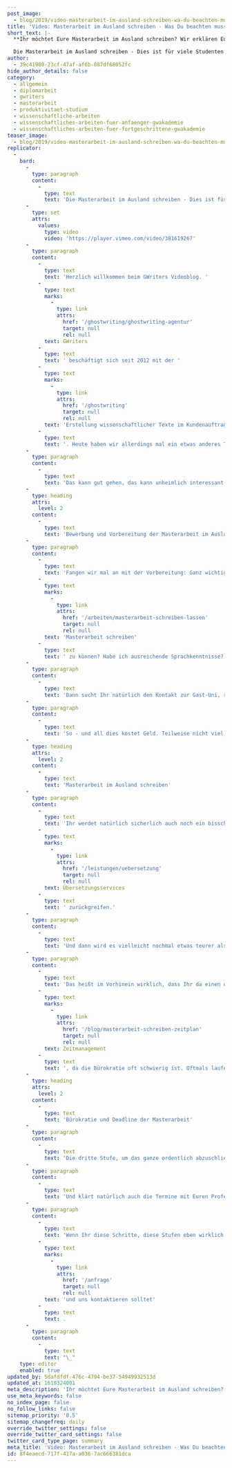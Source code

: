 ```yaml
---
post_image:
  - blog/2019/video-masterarbeit-im-ausland-schreiben-wa-du-beachten-musst/2019-04-01-masterarbeit_im_ausland_Classic_Thumbnail.png
title: 'Video: Masterarbeit im Ausland schreiben - Was Du beachten musst'
short_text: |-
  **Ihr möchtet Eure Masterarbeit im Ausland schreiben? Wir erklären Euch die wichtigsten Schritte und alles, was Ihr sonst noch wissen und beachten müsst!**

  Die Masterarbeit im Ausland schreiben - Dies ist für viele Studenten ein erstrebenswertes Ziel und wertet natürlich auch den eigenen Lebenslauf unheimlich auf. Jedoch sollte man einige Punkte vorher beachten, denn eine Masterarbeit im Ausland zu schreiben ist kein einfaches Unterfangen. Zunächst einmal gilt es...
author:
  - 39c41980-23cf-47af-af6b-087df68052fc
hide_author_details: false
category:
  - allgemein
  - diplomarbeit
  - gwriters
  - masterarbeit
  - produktivitaet-studium
  - wissenschaftliche-arbeiten
  - wissenschaftliches-arbeiten-fuer-anfaenger-gwakademie
  - wissenschaftliches-arbeiten-fuer-fortgeschrittene-gwakademie
teaser_image:
  - blog/2019/video-masterarbeit-im-ausland-schreiben-wa-du-beachten-musst/2019-04-01-masterarbeit_im_ausland_Classic_Thumbnail.png
replicator:
  -
    bard:
      -
        type: paragraph
        content:
          -
            type: text
            text: 'Die Masterarbeit im Ausland schreiben - Dies ist für viele Studenten ein erstrebenswertes Ziel und wertet natürlich auch den eigenen Lebenslauf unheimlich auf. Jedoch sollte man einige Punkte vorher beachten, denn eine Masterarbeit im Ausland zu schreiben ist kein einfaches Unterfangen. Zunächst einmal gilt es, eine aussagekräftige Bewerbung zu verfassen und eine extrem gründliche Vorbereitung durchzuführen. Das folgende Schreiben der Masterarbeit im Ausland ist dann die größte Herausforderung, denn die Deadlines und die unübliche Bürokratie können im Ausland besonders anspruchsvoll sein.'
      -
        type: set
        attrs:
          values:
            type: video
            video: 'https://player.vimeo.com/video/381619267'
      -
        type: paragraph
        content:
          -
            type: text
            text: 'Herzlich willkommen beim GWriters Videoblog. '
          -
            type: text
            marks:
              -
                type: link
                attrs:
                  href: '/ghostwriting/ghostwriting-agentur'
                  target: null
                  rel: null
            text: GWriters
          -
            type: text
            text: ' beschäftigt sich seit 2012 mit der '
          -
            type: text
            marks:
              -
                type: link
                attrs:
                  href: '/ghostwriting'
                  target: null
                  rel: null
            text: 'Erstellung wissenschaftlicher Texte im Kundenauftrag'
          -
            type: text
            text: '. Heute haben wir allerdings mal ein etwas anderes Thema. Das Thema ist: „Masterarbeit im Ausland schreiben – was Du beachten musst.“ Ganz bewusst was Du beachten musst, da wir viele, viele Studenten als Kunden haben die von Ihrer Erfahrung erzählen und die sich teilweise schon ziemlich verheddern, da sie keine Auslandserfahrungen gesammelt haben, kein Erasmus gemacht haben, kein Auslandssemester, dann aber Ihre Masterarbeit im Ausland schreiben wollen.'
      -
        type: paragraph
        content:
          -
            type: text
            text: 'Das kann gut gehen, das kann unheimlich interessant sein und Euch auch den Schreibprozess sehr, sehr viel leichter machen, also da Ihr auch selbst mit Eurem Interesse vollkommen involviert seid. Aber es gibt einige Fallstricke, vor allen Dingen, wenn man das ganze unüberlegt angeht. Dementsprechend zeigen wir Euch heute einmal, was Ihr beachten müsst, aufgebaut in drei Stufen. Angefangen mit der Bewerbung und der entsprechenden Vorbereitung. Ganz, ganz wichtig die zweite Stufe, das Schreiben der Masterarbeit im Ausland selbst und dann eben in der dritten Stufe, die Finalisierungfristen und die ganze Bürokratie, die damit zusammenhängt und die Ihr auch beachten müsst.'
      -
        type: heading
        attrs:
          level: 2
        content:
          -
            type: text
            text: 'Bewerbung und Vorbereitung der Masterarbeit im Ausland'
      -
        type: paragraph
        content:
          -
            type: text
            text: 'Fangen wir mal an mit der Vorbereitung: Ganz wichtig ist natürlich, dass Ihr erst mal checkt: Sind die Voraussetzung für die Masterarbeit im Ausland erfüll? Habe ich gute Noten? Habe ich das gleiche Curriculum wie die Partner-Uni oder muss ich vielleicht Sonderkurse belegen, um dort die '
          -
            type: text
            marks:
              -
                type: link
                attrs:
                  href: '/arbeiten/masterarbeit-schreiben-lassen'
                  target: null
                  rel: null
            text: 'Masterarbeit schreiben'
          -
            type: text
            text: ' zu können? Habe ich ausreichende Sprachkenntnisse? Ganz, ganz wichtig: viele haben Sprachkenntnisse, durch die Schule, durch die Uni, aber vielleicht nicht ausreichende Sprachkenntnisse, um mit jemandem, der aus dem Land kommt, in dem Ihr dann Eure Masterarbeit auch schreiben wollt, ausreichend kommunizieren zu können. Ihr solltet Euch also wirklich selbstkritisch hinterfragen: Reicht das, was ich sprechen kann, auch aus, um das was ich sagen will eben auch schriftlich, grammatikalisch und orthografisch korrekt auszudrücken?'
      -
        type: paragraph
        content:
          -
            type: text
            text: 'Dann sucht Ihr natürlich den Kontakt zur Gast-Uni, reicht Eure Bewerbung ein und, ganz, ganz wichtig, Ihr klärt auch mit der Gast-Uni und mit Eurer aktuellen Uni ab, ob die Masterarbeit im Inland auch anerkannt wird, denn wenn Ihr die schon schreibt, dann wollt Ihr natürlich nicht unbedingt nur im Ausland anerkannt sein, sondern auch bei Euch zu Hause, wenn Ihr dann wieder zurückkommen solltet. Weiterhin schaut: Ist die Finanzierung gesichert? So ein Auslandssemester, auch selbst wenn es nur um das Schreiben der Masterarbeit geht, kostet natürlich Geld. Ihr braucht Unterkunft, Ihr braucht Verpflegung, Ihr braucht Zugang zu wissenschaftlichen Datenbanken, wenn Ihr Eure Masterarbeit schreiben möchtet.'
      -
        type: paragraph
        content:
          -
            type: text
            text: 'So - und all dies kostet Geld. Teilweise nicht viel, aber das kann sich natürlich läppern, deswegen ist das auch ein wichtiger Punkt, den Ihr vorher klären solltet. Manche von Euch können das eben mit Bekannten oder mit den Eltern klären, andere haben Ersparnisse, auf die sie zurückgreifen können, andere behelfen sich mit einem Stipendium. Schaut Euch das vorher an. Selbst wenn Ihr herausfindet, dass die finanziellen Mittel gerade nicht da sein sollten, haben manche Auslands-Unis, manche Gast-Unis wirklich hervorragende Stipendien, die Ihr beanspruchen könnt, wenn Ihr natürlich die entsprechenden Noten eben habt und alle Voraussetzungen erfüllt. Ganz, ganz wichtig also bereitet Euch ordentlich vor und dann geht es weiter mit Stufe 2, dem eigentlichen Schreiben der Masterarbeit.'
      -
        type: heading
        attrs:
          level: 2
        content:
          -
            type: text
            text: 'Masterarbeit im Ausland schreiben'
      -
        type: paragraph
        content:
          -
            type: text
            text: 'Ihr werdet natürlich sicherlich auch noch ein bisschen Besprechungsaufwand haben mit der Gast-Uni, ansonsten solltet Ihr aber eben folgende Punkte beachten: belegt einen Sprachkurs, selbst wenn Ihr die Sprache ordentlich beherrscht und sagt: "Ja ich bin da super drin, ich kann mich toll unterhalten mit den Leuten aus dem Land, in denen ich gerne meine Masterarbeit schreiben möchte". Trotz dessen belegt bitte einen Sprachkurs, und zwar mit Schwerpunkt auf das Thema, in dem Ihr auch Eure Masterarbeit schreibt, denn oftmals beobachten wir, dass den Leuten dann wirklich ganz, ganz viele Vokabeln fehlen, Fachwörter fehlen und die dann eben auf GWriters zurückgreifen, auf '
          -
            type: text
            marks:
              -
                type: link
                attrs:
                  href: '/leistungen/uebersetzung'
                  target: null
                  rel: null
            text: Übersetzungsservices
          -
            type: text
            text: ' zurückgreifen.'
      -
        type: paragraph
        content:
          -
            type: text
            text: 'Und dann wird es vielleicht nochmal etwas teurer als das, was man sich eingeplant hat. Da ist es billiger, selbst einen Sprachkurs zu belegen, der ordentlich geplant ist und eben Eure eigenen Kenntnisse aufzubessern. Bringt Euch im Nachhinein dann eben auch mehr im weiteren Leben. Sichert weiterhin, dass die Literatur, die Ihr braucht, verfügbar ist. Klärt das auch mit der Partner-Uni ab, klärt das mit Eurem Betreuer, damit Ihr da auf der sicheren Seite seid. Weiterhin schaut, dass eine ordentliche Koordination zwischen der Heimat und der Gast-Uni steht. Habt Ihr einen direkten Kontakt, der auch wirklich ansprechbar ist oder habt Ihr da jemanden, der die ganze Zeit schon voll ist, bis oben hin mit Arbeit und für Euch eigentlich nicht da ist? Dann wird es eine schwere Zeit.'
      -
        type: paragraph
        content:
          -
            type: text
            text: 'Das heißt im Vorhinein wirklich, dass Ihr da einen ordentlichen Ansprechpartner habt. Plant Euch Eure Zeit ein. Damit kommen wir auch direkt zum Punkt '
          -
            type: text
            marks:
              -
                type: link
                attrs:
                  href: '/blog/masterarbeit-schreiben-zeitplan'
                  target: null
                  rel: null
            text: Zeitmanagement
          -
            type: text
            text: ', da die Bürokratie oft schwierig ist. Oftmals laufen die Prozesse an der Gast-Uni anders ab, als die Prozesse an der Heimat-Uni. Auch das solltet Ihr natürlich schon am besten im Voraus geklärt haben. Ansonsten solltet Ihr diese Punkte allerdings auch im Schreibprozess beachten und mit einplanen, damit Ihr nicht anfangt zu schwimmen oder Eure Deadlines reißt.'
      -
        type: heading
        attrs:
          level: 2
        content:
          -
            type: text
            text: 'Bürokratie und Deadline der Masterarbeit'
      -
        type: paragraph
        content:
          -
            type: text
            text: 'Die dritte Stufe, um das ganze ordentlich abzuschließen, beziehungsweise die dritte Stufe, die man unbedingt beachten sollte, ist die ganze Bürokratie, also der ganze administrative Overhead. Welche Visa-Fristen habe ich? Ist mein Visum lang genug? Habe ich mir auch einen Puffer eingebaut, falls sich die geplante Zeit doch irgendwie verlängern sollte, weil ich an dem Thema noch mal was ändern muss, weil ich noch mal eine Korrektur der Arbeit durchführen muss? Auch das sollte man sich eben einplanen. Wann ist die Abgabe im Ausland möglich?'
      -
        type: paragraph
        content:
          -
            type: text
            text: 'Und klärt natürlich auch die Termine mit Euren Professoren an der Heimat- und an den Gast-Unis, das ist ganz, ganz wichtig, denn teilweise hilft es auch, wenn Ihr größere Probleme habt, auch bei kleineren Problemen natürlich, dass Ihr Euch mit beiden Betreuern absprecht. Das sollte natürlich auch im Voraus geklärt sein, dass das eben möglich ist.'
      -
        type: paragraph
        content:
          -
            type: text
            text: 'Wenn Ihr diese Schritte, diese Stufen eben wirklich alle beachtet, Euch super vorbereitet, dann wird das auch sicherlich eine hervorragende Zeit, nur tut Euch selbst den Gefallen und führt dies auch wirklich durch. Seid gut vorbereitet, checkt noch mal Eure Sprachkenntnisse, hört mal wirklich in Euch hinein, ob das was für Euch ist und wenn Ihr zu dem Punkt kommt, dass Ihr das machen möchtet, wünschen wir Euch alles Gute dabei und freuen uns, falls Ihr zu dem Thema noch Fragen habt '
          -
            type: text
            marks:
              -
                type: link
                attrs:
                  href: '/anfrage'
                  target: null
                  rel: null
            text: 'und uns kontaktieren solltet'
          -
            type: text
            text: .
      -
        type: paragraph
        content:
          -
            type: text
            text: "\_"
    type: editor
    enabled: true
updated_by: 5dafdfdf-476c-4794-be37-54949932513d
updated_at: 1618324001
meta_description: 'Ihr möchtet Eure Masterarbeit im Ausland schreiben? Wir erklären Euch die wichtigsten Schritte und alles, was Ihr sonst noch wissen und beachten müsst!'
use_meta_keywords: false
no_index_page: false
no_follow_links: false
sitemap_priority: '0.5'
sitemap_changefreq: daily
override_twitter_settings: false
override_twitter_card_settings: false
twitter_card_type_page: summary
meta_title: 'Video: Masterarbeit im Ausland schreiben - Was Du beachten musst • GWriters.de'
id: 8f4eaecd-717f-417a-a036-7ac666381dca
---
```


